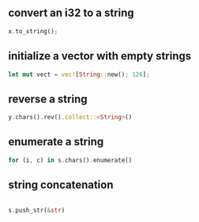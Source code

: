 ## convert an i32 to a string
```rust
x.to_string();

```

## initialize a vector with empty strings
```rust
let mut vect = vec![String::new(); 126];
```


## reverse a string
```rust
y.chars().rev().collect::<String>() 
```

## enumerate a string
```rust
for (i, c) in s.chars().enumerate()

```

## string concatenation
```rust

s.push_str(&str)
```
